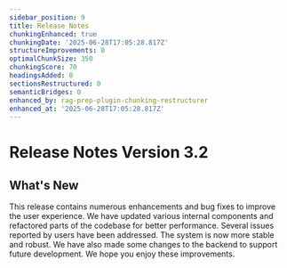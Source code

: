 ```yaml
---
sidebar_position: 9
title: Release Notes
chunkingEnhanced: true
chunkingDate: '2025-06-28T17:05:28.817Z'
structureImprovements: 0
optimalChunkSize: 350
chunkingScore: 70
headingsAdded: 0
sectionsRestructured: 0
semanticBridges: 0
enhanced_by: rag-prep-plugin-chunking-restructurer
enhanced_at: '2025-06-28T17:05:28.817Z'
---
```


# Release Notes Version 3.2

## What's New

This release contains numerous enhancements and bug fixes to improve the user experience. We have updated various internal components and refactored parts of the codebase for better performance. Several issues reported by users have been addressed. The system is now more stable and robust. We have also made some changes to the backend to support future development. We hope you enjoy these improvements.
